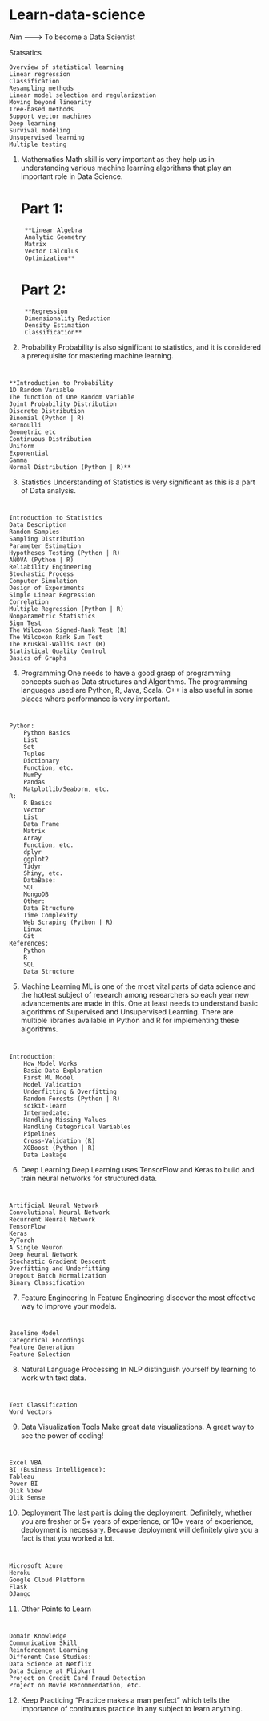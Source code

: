 # Learn-data-science


Aim  ---> To become a Data Scientist

Statsatics

	Overview of statistical learning
	Linear regression
	Classification
	Resampling methods
	Linear model selection and regularization
	Moving beyond linearity
	Tree-based methods
	Support vector machines
	Deep learning
	Survival modeling
	Unsupervised learning
	Multiple testing
	
	
	
	
1) Mathematics
Math skill is very important as they help us in understanding various machine learning algorithms that play an important role in Data Science.

	# Part 1:
		**Linear Algebra
		Analytic Geometry
		Matrix
		Vector Calculus
		Optimization**
	
	# Part 2:
		**Regression
		Dimensionality Reduction
		Density Estimation
		Classification**
2) Probability
Probability is also significant to statistics, and it is considered a prerequisite for mastering machine learning.
# 
	**Introduction to Probability
	1D Random Variable
	The function of One Random Variable
	Joint Probability Distribution
	Discrete Distribution
	Binomial (Python | R)
	Bernoulli
	Geometric etc
	Continuous Distribution
	Uniform
	Exponential
	Gamma
	Normal Distribution (Python | R)**
3) Statistics
Understanding of Statistics is very significant as this is a part of Data analysis. 
# 
	Introduction to Statistics
	Data Description
	Random Samples
	Sampling Distribution
	Parameter Estimation
	Hypotheses Testing (Python | R)
	ANOVA (Python | R)
	Reliability Engineering
	Stochastic Process
	Computer Simulation
	Design of Experiments
	Simple Linear Regression
	Correlation
	Multiple Regression (Python | R)
	Nonparametric Statistics
	Sign Test
	The Wilcoxon Signed-Rank Test (R)
	The Wilcoxon Rank Sum Test
	The Kruskal-Wallis Test (R)
	Statistical Quality Control
	Basics of Graphs
4) Programming
One needs to have a good grasp of programming concepts such as Data structures and Algorithms. The programming languages used are Python, R, Java, Scala. C++ is also useful in some places where performance is very important.
# 
	Python:
		Python Basics
		List
		Set
		Tuples
		Dictionary
		Function, etc.
		NumPy
		Pandas
		Matplotlib/Seaborn, etc.
	R:
		R Basics
		Vector
		List
		Data Frame
		Matrix
		Array
		Function, etc.
		dplyr
		ggplot2
		Tidyr
		Shiny, etc.
		DataBase:
		SQL
		MongoDB
		Other:
		Data Structure
		Time Complexity
		Web Scraping (Python | R)
		Linux
		Git
	References: 
		Python
		R
		SQL
		Data Structure
5) Machine Learning
ML is one of the most vital parts of data science and the hottest subject of research among researchers so each year new advancements are made in this. One at least needs to understand basic algorithms of Supervised and Unsupervised Learning. There are multiple libraries available in Python and R for implementing these algorithms.
# 
	Introduction:
		How Model Works
		Basic Data Exploration
		First ML Model
		Model Validation
		Underfitting & Overfitting
		Random Forests (Python | R)
		scikit-learn
		Intermediate:
		Handling Missing Values
		Handling Categorical Variables
		Pipelines
		Cross-Validation (R)
		XGBoost (Python | R)
		Data Leakage

6) Deep Learning
Deep Learning uses TensorFlow and Keras to build and train neural networks for structured data.
# 
	Artificial Neural Network
	Convolutional Neural Network
	Recurrent Neural Network
	TensorFlow
	Keras
	PyTorch
	A Single Neuron
	Deep Neural Network
	Stochastic Gradient Descent
	Overfitting and Underfitting
	Dropout Batch Normalization
	Binary Classification

7) Feature Engineering
In Feature Engineering discover the most effective way to improve your models.
# 
	Baseline Model
	Categorical Encodings
	Feature Generation
	Feature Selection
	
8) Natural Language Processing
In NLP distinguish yourself by learning to work with text data.
# 
	Text Classification
	Word Vectors
	
9) Data Visualization Tools
Make great data visualizations. A great way to see the power of coding!
# 
	Excel VBA
	BI (Business Intelligence):
	Tableau
	Power BI
	Qlik View
	Qlik Sense

10) Deployment
The last part is doing the deployment. Definitely, whether you are fresher or 5+ years of experience, or 10+ years of experience, deployment is necessary. Because deployment will definitely give you a fact is that you worked a lot.  
# 
	Microsoft Azure
	Heroku
	Google Cloud Platform
	Flask
	DJango
	
11) Other Points to Learn
# 
	Domain Knowledge
	Communication Skill
	Reinforcement Learning
	Different Case Studies:
	Data Science at Netflix
	Data Science at Flipkart
	Project on Credit Card Fraud Detection
	Project on Movie Recommendation, etc.
	
12) Keep Practicing
“Practice makes a man perfect” which tells the importance of continuous practice in any subject to learn anything. 

